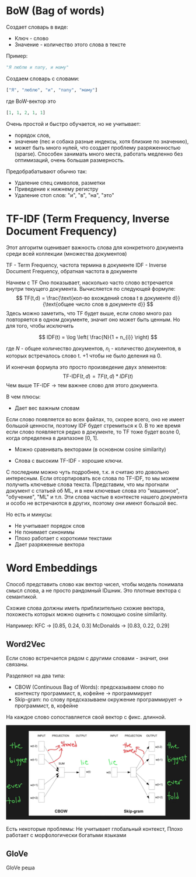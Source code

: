 # BoW (Bag of words)

Создает словарь в виде:
- Ключ - слово
- Значение -  количество этого слова в тексте

Пример:
``` python
"Я люблю и папу, и маму"
```

Создаем словарь с словами:
``` python
["Я", "люблю", "и", "папу", "маму"]
```

где BoW-вектор это
``` python
[1, 1, 2, 1, 1]
```

Очень простой и быстро обучается, но не учитывает: 
- порядок слов, 
- значение (пес и собака разные индексы, хотя близкие по значению), 
- может быть много нулей, что создает проблему разряженностью (sparse). Способен занимать много места, работать медленно без оптимизаций, очень большая размерность.

Предобрабатывают обычно так:
- Удаление спец символов, разметки
- Приведение к нижнему регистру
- Удаление стоп слов: "и", "в", "на", "это"

# TF-IDF (Term Frequency, Inverse Document Frequency)

Этот алгоритм оценивает важность слова для конкретного документа среди всей коллекции (множества документов)

TF - Term Frequency, частота термина в документе
IDF - Inverse Document Frequency, обратная частота в документе

Начнем с TF
Оно показывает, насколько часто слово встречается внутри текущего документа.
Вычисляется по следующей формуле:
$$
TF(t,d) = \frac{\text{кол-во вхождений слова t в документе d}}{\text{общее число слов в документе d}}
$$
Здесь можно заметить, что TF будет выше, если слово много раз повторяется в одном документе, значит оно может быть ценным. Но для того, чтобы исключить 

$$
IDF(t) = \log \left( \frac{N}{1 + n_{i}} \right)
$$

где $N$ - общее количество документов,
$n_{i}$ - количество документов, в которых встречалось слово t.
+1 чтобы не было деления на 0.

И конечная формула это просто произведение двух элементов:
$$
\text{TF-IDF}(t, d) = TF(t,d) * IDF(t)
$$
Чем выше TF-IDF $\to$ тем важнее слово для этого документа.

В чем плюсы:
- Дает вес важным словам

Если слово появляется во всех файлах, то, скорее всего, оно не имеет большой ценности, поэтому IDF будет стремиться к 0. В то же время если слово появляется редко в документе, то TF тоже будет возле 0, когда определена в диапазоне \[0, 1].

- Можно сравнивать векторами (в основном cosine similarity)

- Слова с высоким TF-IDF - хорошие ключи.

С последним можно чуть подробнее, т.к. я считаю это довольно интересным. Если отсортировать все слова по TF-IDF, то мы можем получить ключевые слова текста. Представим, что мы прогнали документ с статьей об ML, и в нем ключевые слова это "машинное", "обучение", "ML" и т.п. Эти слова частые в контексте нашего документа и особо не встречаются в других, поэтому они имеют большой вес.

Но есть и минусы:
- Не учитывает порядок слов
- Не понимает синонимы
- Плохо работает с короткими текстами
- Дает разряженные вектора

# Word Embeddings

Способ представить слово как вектор чисел, чтобы модель понимала смысл слова, а не просто рандомный IDшник. Это плотные вектора с семантикой.

Схожие слова должны иметь приблизительно схожие вектора, похожесть которых можно оценить с помощью cosine similarity.

Например:
KFC -> \[0.85, 0.24, 0.3]
McDonalds -> \[0.83, 0.22, 0.29]

## Word2Vec

Если слово встречается рядом с другими словами - значит, они связаны.

Разделяют на два типа:
- CBOW (Continuous Bag of Words): предсказываем слово по контексту
  программист, в, кофейне -> программирует
- Skip-gram: по слову предсказываем окружение
  программирует -> программист, в, кофейне

На каждое слово сопоставляется свой вектор с фикс. длинной.

![Word2vec](https://raw.githubusercontent.com/DanisSharafiev/MLCourse/refs/heads/main/Images/Pastedimage20250606122729.png)

Есть некоторые проблемы:
Не учитывает глобальный контекст,
Плохо работает с морфологически богатыми языками


## GloVe

GloVe реша
